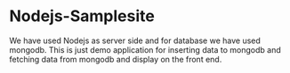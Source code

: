 # Nodejs-Samplesite
We have used Nodejs as server side and for database we have used mongodb. This is just demo application for inserting data to mongodb and fetching data from mongodb and display on the front end.
